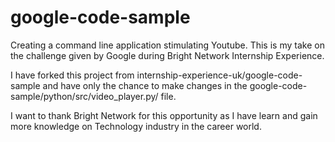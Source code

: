 # google-code-sample
Creating a command line application stimulating Youtube. This is my take on the challenge given by Google during Bright Network Internship Experience. 

I have forked this project from internship-experience-uk/google-code-sample and have only the chance to make changes in the google-code-sample/python/src/video_player.py/ file. 

I want to thank Bright Network for this opportunity as I have learn and gain more knowledge on Technology industry in the career world. 

